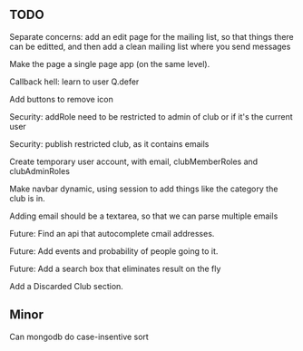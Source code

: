 
## TODO

Separate concerns: add an edit page for the mailing list, so that things there can be editted, and then add a clean mailing list where you send messages

Make the page a single page app (on the same level).

Callback hell: learn to user Q.defer

Add buttons to remove icon

Security: addRole need to be restricted to admin of club or if it's the current user

Security: publish restricted club, as it contains emails

Create temporary user account, with email, clubMemberRoles and clubAdminRoles

Make navbar dynamic, using session to add things like the category the club is in.

Adding email should be a textarea, so that we can parse multiple emails

Future: Find an api that autocomplete cmail addresses.

Future: Add events and probability of people going to it.

Future: Add a search box that eliminates result on the fly

Add a Discarded Club section.


## Minor

Can mongodb do case-insentive sort